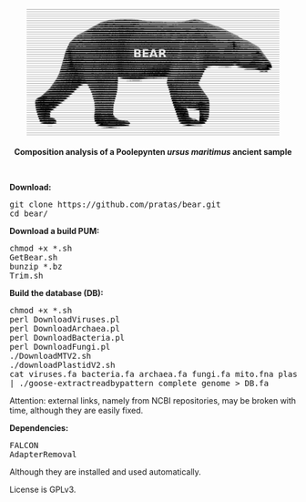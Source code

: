 <p align="center"><img src="imgs/bear.png"
alt="BEAR with FALCON" height="222" border="0" /><br><br>
<b>Composition analysis of a Poolepynten <i>ursus maritimus</i> ancient sample</b></p>
<br>

<b>Download:</b>
<pre>
git clone https://github.com/pratas/bear.git
cd bear/
</pre>
<b>Download a build PUM:</b>
<pre>
chmod +x *.sh
GetBear.sh
bunzip *.bz
Trim.sh
</pre>

<b>Build the database (DB):</b>
<pre>
chmod +x *.sh
perl DownloadViruses.pl
perl DownloadArchaea.pl
perl DownloadBacteria.pl
perl DownloadFungi.pl
./DownloadMTV2.sh
./downloadPlastidV2.sh
cat viruses.fa bacteria.fa archaea.fa fungi.fa mito.fna plast.fna | tr ' ' '_' \
| ./goose-extractreadbypattern complete_genome > DB.fa
</pre>

Attention: external links, namely from NCBI repositories, may be broken with time, although they are easily fixed.

<b>Dependencies:</b>
<pre>
FALCON
AdapterRemoval
</pre>
Although they are installed and used automatically.

License is GPLv3.
